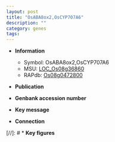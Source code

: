 ```yaml
---
layout: post
title: "OsABA8ox2,OsCYP707A6"
description: ""
category: genes
tags: 
---
```


* **Information**  
    + Symbol: OsABA8ox2,OsCYP707A6  
    + MSU: [LOC_Os08g36860](http://rice.uga.edu/cgi-bin/ORF_infopage.cgi?orf=LOC_Os08g36860)  
    + RAPdb: [Os08g0472800](http://rapdb.dna.affrc.go.jp/viewer/gbrowse_details/irgsp1?name=Os08g0472800)  

* **Publication**  

* **Genbank accession number**  

* **Key message**  

* **Connection**  

[//]: # * **Key figures**  



